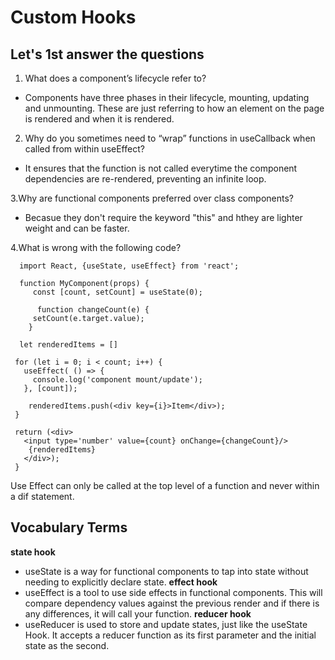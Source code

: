 # **Custom Hooks**

## **Let's 1st answer the questions**

1. What does a component’s lifecycle refer to? 
* Components have three phases in their lifecycle, mounting, updating and unmounting. These are just referring to how an element on the page is rendered and when it is rendered.

2. Why do you sometimes need to “wrap” functions in useCallback when called from within useEffect? 
*  It ensures that the function is not called everytime the component dependencies are re-rendered, preventing an infinite loop.

3.Why are functional components preferred over class components? 
* Becasue they don't require the keyword "this" and hthey are lighter weight and can be faster.

4.What is wrong with the following code?
  
      import React, {useState, useEffect} from 'react';

      function MyComponent(props) {
         const [count, setCount] = useState(0);

          function changeCount(e) {
         setCount(e.target.value);
        }

      let renderedItems = []

     for (let i = 0; i < count; i++) {
       useEffect( () => {
         console.log('component mount/update');
       }, [count]);

        renderedItems.push(<div key={i}>Item</div>);
     }

     return (<div>
       <input type='number' value={count} onChange={changeCount}/>
        {renderedItems}
       </div>);
     }

Use Effect can only be called at the top level of a function and never within a dif statement.


## **Vocabulary Terms**

**state hook** 
* useState is a way for functional components to tap into state without needing to explicitly declare state.
**effect hook**
* useEffect is a tool to use side effects in functional components. This will compare dependency values against the previous render and if there is any differences, it will call your function.
**reducer hook** 
* useReducer is used to store and update states, just like the useState Hook. It accepts a reducer function as its first parameter and the initial state as the second.




